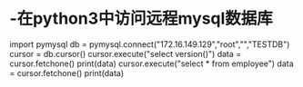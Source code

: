 # -在python3中访问远程mysql数据库

import pymysql
db = pymysql.connect("172.16.149.129","root","","TESTDB")
cursor = db.cursor()
cursor.execute("select version()")
data = cursor.fetchone()
print(data)
cursor.execute("select * from employee")
data = cursor.fetchone()
print(data)
